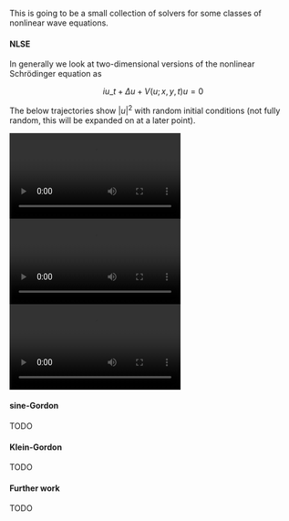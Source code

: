 This is going to be a small collection of solvers for
some classes of nonlinear wave equations.


#### NLSE

In generally we look at two-dimensional versions of the nonlinear Schrödinger equation as

$$ i u\_t + \Delta u + V(u; x, y, t) u = 0 $$

The below trajectories show $|u|^2$ with random initial conditions (not fully random, this
will be expanded on at a later point).

![](content/traj_3b0f7251_0000.mp4)
![](content/traj_7e40f6d2_0000.mp4)
![](content/traj_dfdf666c_0000.mp4)


#### sine-Gordon

TODO

#### Klein-Gordon

TODO

#### Further work

TODO

